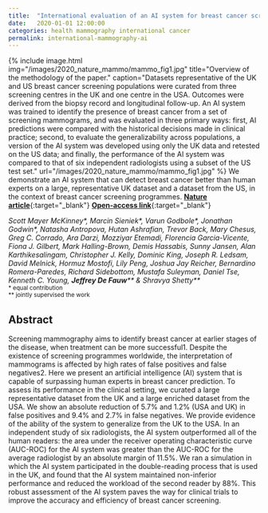 ```yaml
---
title:  "International evaluation of an AI system for breast cancer screening"
date:   2020-01-01 12:00:00
categories: health mammography international cancer
permalink: international-mammography-ai
---
```


{% include image.html img="/images/2020_nature_mammo/mammo_fig1.jpg" title="Overview of the methodology of the paper." caption="Datasets representative of the UK and US breast cancer screening populations were curated from three screening centres in the UK and one centre in the USA. Outcomes were derived from the biopsy record and longitudinal follow-up. An AI system was trained to identify the presence of breast cancer from a set of screening mammograms, and was evaluated in three primary ways: first, AI predictions were compared with the historical decisions made in clinical practice; second, to evaluate the generalizability across populations, a version of the AI system was developed using only the UK data and retested on the US data; and finally, the performance of the AI system was compared to that of six independent radiologists using a subset of the US test set."  url="/images/2020_nature_mammo/mammo_fig1.jpg" %} 
We demonstrate an AI system that can detect breast cancer better than human experts on a large, representative UK dataset and a dataset from the US, in the context of breast cancer screening programmes.
[**Nature article**](https://www.nature.com/articles/s41586-019-1799-6){:target="_blank"}
[**Open-access link**](https://rdcu.be/bZMTy){:target="_blank"}  

_Scott Mayer McKinney*, Marcin Sieniek*, Varun Godbole*, Jonathan Godwin*, Natasha Antropova, Hutan Ashrafian, Trevor Back, Mary Chesus, Greg C. Corrado, Ara Darzi, Mozziyar Etemadi, Florencia Garcia-Vicente, Fiona J. Gilbert, Mark Halling-Brown, Demis Hassabis, Sunny Jansen, Alan Karthikesalingam, Christopher J. Kelly, Dominic King, Joseph R. Ledsam, David Melnick, Hormuz Mostofi, Lily Peng, Joshua Jay Reicher, Bernardino Romera-Paredes, Richard Sidebottom, Mustafa Suleyman, Daniel Tse, Kenneth C. Young, **Jeffrey De Fauw**** & Shravya Shetty**_  
<sup>\* equal contribution <br/>
\** jointly supervised the work</sup>

## Abstract

Screening mammography aims to identify breast cancer at earlier stages of the disease, when treatment can be more successful1. Despite the existence of screening programmes worldwide, the interpretation of mammograms is affected by high rates of false positives and false negatives2. Here we present an artificial intelligence (AI) system that is capable of surpassing human experts in breast cancer prediction. To assess its performance in the clinical setting, we curated a large representative dataset from the UK and a large enriched dataset from the USA. We show an absolute reduction of 5.7% and 1.2% (USA and UK) in false positives and 9.4% and 2.7% in false negatives. We provide evidence of the ability of the system to generalize from the UK to the USA. In an independent study of six radiologists, the AI system outperformed all of the human readers: the area under the receiver operating characteristic curve (AUC-ROC) for the AI system was greater than the AUC-ROC for the average radiologist by an absolute margin of 11.5%. We ran a simulation in which the AI system participated in the double-reading process that is used in the UK, and found that the AI system maintained non-inferior performance and reduced the workload of the second reader by 88%. This robust assessment of the AI system paves the way for clinical trials to improve the accuracy and efficiency of breast cancer screening.
